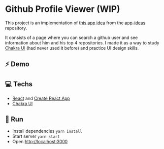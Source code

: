 # Github Profile Viewer (WIP)

This project is an implementation of [this app idea](https://github.com/florinpop17/app-ideas/blob/master/Projects/2-Intermediate/GitHub-Profiles.md) from the [app-ideas](https://github.com/florinpop17/app-ideas) repository.

It consists of a page where you can search a github user and see information about him and his top 4 repositories. I made it as a way to study [Chakra UI](https://chakra-ui.com/) (had never used it before) and practice UI design skills.

## ⚡ Demo

## 💻 Techs

- [React](https://reactjs.org/) and [Create React App](https://create-react-app.dev/)
- [Chakra UI](https://chakra-ui.com/)

## 🚀 Run

- Install dependencies `yarn install`
- Start server `yarn start`
- Open [http://localhost:3000](http://localhost:3000)

